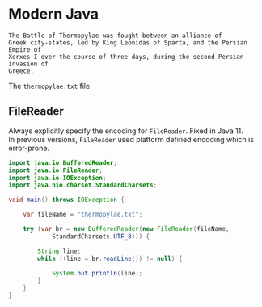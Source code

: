# Modern Java


```
The Battle of Thermopylae was fought between an alliance of
Greek city-states, led by King Leonidas of Sparta, and the Persian Empire of
Xerxes I over the course of three days, during the second Persian invasion of
Greece. 
```

The `thermopylae.txt` file. 

## FileReader 

Always explicitly specify the encoding for `FileReader`. Fixed in Java 11.  
In previous versions, `FileReader` used platform defined encoding which is  
error-prone. 

```java
import java.io.BufferedReader;
import java.io.FileReader;
import java.io.IOException;
import java.nio.charset.StandardCharsets;

void main() throws IOException {

    var fileName = "thermopylae.txt";

    try (var br = new BufferedReader(new FileReader(fileName,
            StandardCharsets.UTF_8))) {

        String line;
        while ((line = br.readLine()) != null) {

            System.out.println(line);
        }
    }
}
```

